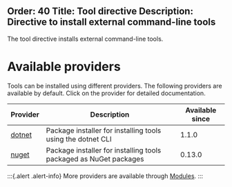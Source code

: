 Order: 40
Title: Tool directive
Description: Directive to install external command-line tools
---

The tool directive installs external command-line tools.

# Available providers

Tools can be installed using different providers.
The following providers are available by default.
Click on the provider for detailed documentation.

| Provider | Description                                                       | Available since |
|----------|-------------------------------------------------------------------|-----------------|
| [dotnet] | Package installer for installing tools using the dotnet CLI       | 1.1.0           |
| [nuget]  | Package installer for installing tools packaged as NuGet packages | 0.13.0          |

:::{.alert .alert-info}
More providers are available through [Modules](/extensions/).
:::

[dotnet]: /docs/writing-builds/preprocessor-directives/tool/dotnet-provider
[nuget]: /docs/writing-builds/preprocessor-directives/tool/nuget-provider
